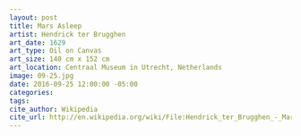```yaml
---
layout: post
title: Mars Asleep
artist: Hendrick ter Brugghen
art_date: 1629
art_type: Oil on Canvas
art_size: 140 cm x 152 cm
art_location: Centraal Museum in Utrecht, Netherlands
image: 09-25.jpg
date: 2016-09-25 12:00:00 -05:00
categories:
tags:
cite_author: Wikipedia
cite_url: http://en.wikipedia.org/wiki/File:Hendrick_ter_Brugghen_-_Mars_Asleep_-_Google_Art_Project.jpg
---
```

